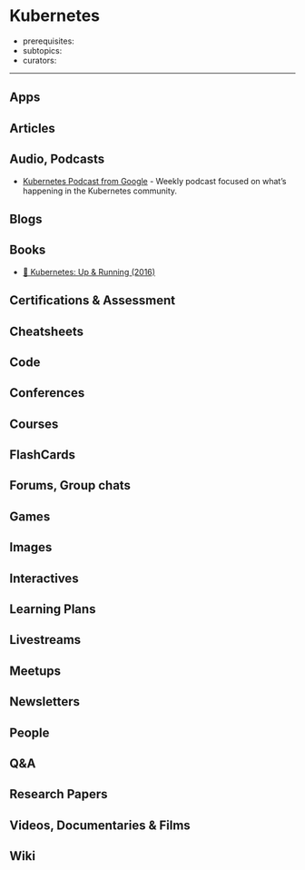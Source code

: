 # Kubernetes

- prerequisites:
- subtopics:
- curators:

------

## Apps

## Articles

## Audio, Podcasts
- [Kubernetes Podcast from Google](https://overcast.fm/itunes1370049232/kubernetes-podcast-from-google) - Weekly podcast focused on what’s happening in the Kubernetes community.

## Blogs

## Books

- [📕 Kubernetes: Up & Running (2016)](https://www.goodreads.com/book/show/26759355-kubernetes)

## Certifications & Assessment

## Cheatsheets

## Code

## Conferences

## Courses

## FlashCards

## Forums, Group chats

## Games

## Images

## Interactives

## Learning Plans

## Livestreams

## Meetups

## Newsletters

## People

## Q&A

## Research Papers

## Videos, Documentaries & Films

## Wiki
